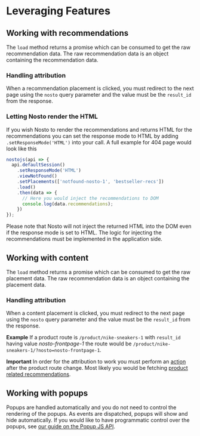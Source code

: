 # Leveraging Features

## Working with recommendations

The `load` method returns a promise which can be consumed to get the raw recommendation data. The raw recommendation data is an object containing the recommendation data.

### Handling attribution

When a recommendation placement is clicked, you must redirect to the next page using the `nosto` query parameter and the value must be the `result_id` from the response.

### Letting Nosto render the HTML

If you wish Nosto to render the recommendations and returns HTML for the recommendations you can set the response mode to HTML by adding `.setResponseMode('HTML')` into your call. A full example for 404 page would look like this

```javascript
nostojs(api => {
  api.defaultSession()
    .setResponseMode('HTML')
    .viewNotFound()
    .setPlacements(['notfound-nosto-1', 'bestseller-recs'])
    .load()
    .then(data => {
      // Here you would inject the recommendations to DOM
      console.log(data.recommendations);
    })
});
```

Please note that Nosto will not inject the returned HTML into the DOM even if the response mode is set to HTML. The logic for injecting the recommendations must be implemented in the application side.

## Working with content

The `load` method returns a promise which can be consumed to get the raw placement data. The raw recommendation data is an object containing the placement data.

### Handling attribution

When a content placement is clicked, you must redirect to the next page using the `nosto` query parameter and the value must be the `result_id` from the response.

**Example** If a product route is `/product/nike-sneakers-1` with `result_id` having value _nosto-frontpage-1_ the route would be `/product/nike-sneakers-1/?nosto=nosto-frontpage-1`.

**Important** In order for the attribution to work you must perform an [action](session-api-terminology.md#action) after the product route change. Most likely you would be fetching [product related recommendations](spa-basics-tracking-events.md#upon-viewing-a-product).

## Working with popups

Popups are handled automatically and you do not need to control the rendering of the popups. As events are dispatched, popups will show and hide automatically. If you would like to have programmatic control over the popups, see [our guide on the Popup JS API](../../js-apis/popups/).

